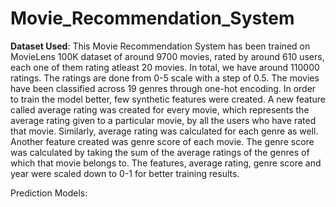 # Movie_Recommendation_System

**Dataset Used**: This Movie Recommendation System has been trained on MovieLens 100K dataset of around 9700 movies, rated by around 610 users, each one of them rating atleast 20 movies. In total, we have around 110000 ratings. The ratings are done from 0-5 scale with a step of 0.5. The movies have been classified across 19 genres through one-hot encoding. In order to train the model better, few synthetic features were created. A new feature called average rating was created for every movie, which represents the average rating given to a particular movie, by all the users who have rated that movie. Similarly, average rating was calculated for each genre as well. Another feature created was genre score of each movie. The genre score was calculated by taking the sum of the average ratings of the genres of which that movie belongs to. The features, average rating, genre score and year were scaled down to 0-1 for better training results.

Prediction Models: 
